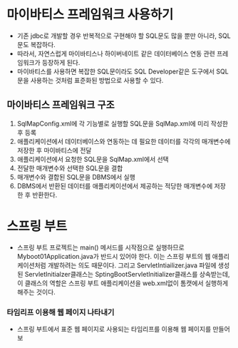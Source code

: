 # 마이바티스 프레임워크 사용하기

- 기존 jdbc로 개발할 경우 반복적으로 구현해야 할 SQL문도 많을 뿐만 아니라,  SQL문도 복잡하다.
- 따라서, 자연스럽게 마이바티스나 하이버네이트 같은 데이터베이스 연동 관련 프레임워크가 등장하게 된다.
- 마이바티스를 사용하면 복잡한 SQL문이라도 SQL Developer같은 도구에서 SQL문을 사용하는 것처럼 표준화된 방법으로 사용할 수 있다.

## 마이바티스 프레임워크 구조

1. SqlMapConfig.xml에 각 기능별로 실행할 SQL문을 SqlMap.xml에 미리 작성한 후 등록
2. 애플리케이션에서 데이터베이스와 연동하는 데 필요한 데이터를 각각의 매개변수에 저장한 후 마이바티스에 전달
3. 애플리케이션에서 요청한 SQL문을 SqlMap.xml에서 선택
4. 전달한 매개변수와 선택한 SQL문을 결합
5. 매개변수와 결합된 SQL문을 DBMS에서 실행
6. DBMS에서 반환된 데이터를 애플리케이션에서 제공하는 적당한 매개변수에 저장한 후 반환한다.



# 스프링 부트

- 스프링 부트 프로젝트는 main() 메서드를 시작점으로 실행하므로 Myboot01Application.java가 반드시 있어야 한다. 이는 스프링 부트의 웹 애플리케이션처럼 개발하려는 의도 때문이다. 그리고 ServletIntiailizer.java 파일에 생성된 ServletInitialzer클래스는 SptingBootServletInitializer클래스를 상속받는데, 이 클래스의 역할은 스프링 부트 애플리케이션을 web.xml없이 톰캣에서 실행하게 해주는 것이다.

### 타임리프 이용해 웹 페이지 나타내기

- 스프링 부트에서 표준 웹 페이지로 사용되는 타임리프를 이용해 웹 페이지를 만들어 보